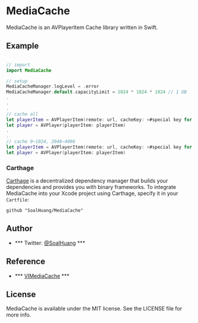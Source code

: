 # MediaCache

MediaCache is an AVPlayerItem Cache library written in Swift.

## Example

```swift

// import
import MediaCache

// setup
MediaCacheManager.logLevel = .error
MediaCacheManager.default.capacityLimit = 1024 * 1024 * 1024 // 1 GB
.
.
.
// cache all
let playerItem = AVPlayerItem(remote: url, cacheKey: <#special key for this media or nil#>)
let player = AVPlayer(playerItem: playerItem)
.
.
// cache 0~1024, 2048~4096
let playerItem = AVPlayerItem(remote: url, cacheKey: <#special key for this media or nil#>, cacheRanges: [0...1024, 2048...4096])
let player = AVPlayer(playerItem: playerItem)
```


### Carthage

[Carthage](https://github.com/SoalHuang/MediaCache) is a decentralized dependency manager that builds your dependencies and provides you with binary frameworks. To integrate MediaCache into your Xcode project using Carthage, specify it in your `Cartfile`:

```ogdl
github "SoalHuang/MediaCache"
```


## Author
* *** Twitter: [@SoalHuang](https://twitter.com/SoalHuang) ***

## Reference
* *** [VIMediaCache](https://github.com/vitoziv/VIMediaCache) ***

## License

MediaCache is available under the MIT license. See the LICENSE file for more info.
